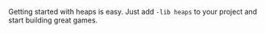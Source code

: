 <p class="lead">Getting started with heaps is easy. Just add <code>-lib heaps</code> to your project and start building great games.</p>
